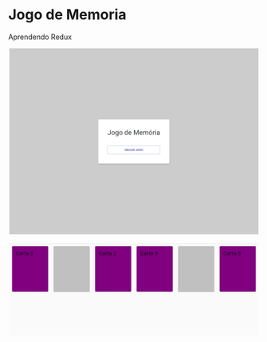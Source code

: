 # Jogo de Memoria

Aprendendo Redux

<p align="center">
<img src="./img/img1.png" width="500px" >
</p>

<p align="center">
<img src="./img/img2.png" width="500px" >
</p>
